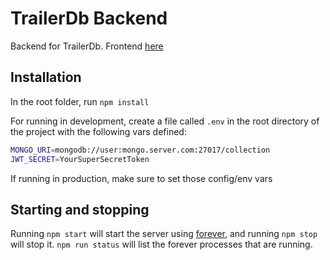 # TrailerDb Backend

Backend for TrailerDb. Frontend [here](http://github.com/makrandgupta/trailerdb-frontend)

## Installation

In the root folder, run `npm install`

For running in development, create a file called `.env` in the root directory of the project with the following vars defined:

``` bash
MONGO_URI=mongodb://user:mongo.server.com:27017/collection
JWT_SECRET=YourSuperSecretToken
```

If running in production, make sure to set those config/env vars
## Starting and stopping


Running `npm start` will start the server using [forever](
https://github.com/nodejitsu/forever), and running `npm stop` will stop it.
`npm run status` will list the forever processes that are running.
